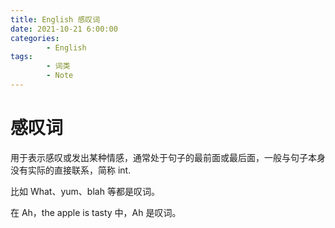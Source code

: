 ```yaml
---
title: English 感叹词
date: 2021-10-21 6:00:00
categories:
        - English
tags:
        - 词类
        - Note
---
```


# 感叹词

用于表示感叹或发出某种情感，通常处于句子的最前面或最后面，一般与句子本身没有实际的直接联系，简称 int.

比如 What、yum、blah 等都是叹词。

在 Ah，the apple is tasty 中，Ah 是叹词。
